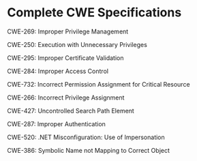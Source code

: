 

# Complete CWE Specifications

CWE-269: Improper Privilege Management

CWE-250: Execution with Unnecessary Privileges

CWE-295: Improper Certificate Validation

CWE-284: Improper Access Control

CWE-732: Incorrect Permission Assignment for Critical Resource

CWE-266: Incorrect Privilege Assignment

CWE-427: Uncontrolled Search Path Element

CWE-287: Improper Authentication

CWE-520: .NET Misconfiguration: Use of Impersonation

CWE-386: Symbolic Name not Mapping to Correct Object